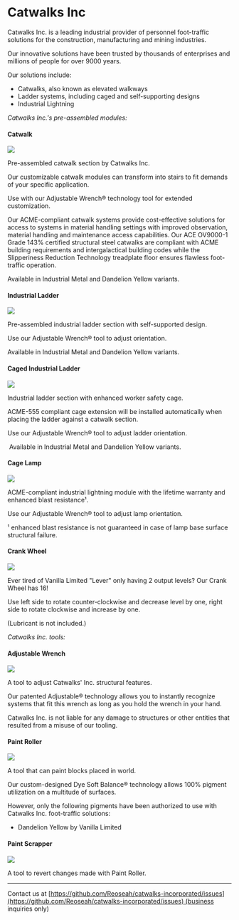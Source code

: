 # Catwalks Inc

Catwalks Inc. is a leading industrial provider of personnel foot-traffic solutions for the construction, manufacturing and mining industries.

Our innovative solutions have been trusted by thousands of enterprises and millions of people for over 9000 years.

Our solutions include:

*   Catwalks, also known as elevated walkways
*   Ladder systems, including caged and self-supporting designs
*   Industrial Lightning



_Catwalks Inc.'s pre-assembled modules:_

#### Catwalk

![](https://raw.githubusercontent.com/Reoseah/catwalks-incorporated/1.18/docs/img/catwalk.png)

Pre-assembled catwalk section by Catwalks Inc.  

Our customizable catwalk modules can transform into stairs to fit demands of your specific application.  

Use with our Adjustable Wrench® technology tool for extended customization.

Our ACME-compliant catwalk systems provide cost-effective solutions for access to systems in material handling settings with improved observation, material handling and maintenance access capabilities. Our ACE OV9000-1 Grade 143% certified structural steel catwalks are compliant with ACME building requirements and intergalactical building codes while the Slipperiness Reduction Technology treadplate floor ensures flawless foot-traffic operation.

Available in Industrial Metal and Dandelion Yellow variants.

#### Industrial Ladder

![](https://raw.githubusercontent.com/Reoseah/catwalks-incorporated/1.18/docs/img/industrial_ladder.png)

Pre-assembled industrial ladder section with self-supported design. 

Use our Adjustable Wrench® tool to adjust orientation.

Available in Industrial Metal and Dandelion Yellow variants.

#### Caged Industrial Ladder

![](https://raw.githubusercontent.com/Reoseah/catwalks-incorporated/1.18/docs/img/caged_ladder.png)

Industrial ladder section with enhanced worker safety cage.

ACME-555 compliant cage extension will be installed automatically when placing the ladder against a catwalk section.  

Use our Adjustable Wrench® tool to adjust ladder orientation.

 Available in Industrial Metal and Dandelion Yellow variants.

#### Cage Lamp

![](https://raw.githubusercontent.com/Reoseah/catwalks-incorporated/1.18/docs/img/cage_lamp.png)

ACME-compliant industrial lightning module with the lifetime warranty and enhanced blast resistance¹.

Use our Adjustable Wrench® tool to adjust lamp orientation.

¹ enhanced blast resistance is not guaranteed in case of lamp base surface structural failure.


#### Crank Wheel

![](https://raw.githubusercontent.com/Reoseah/catwalks-incorporated/1.18/docs/img/crank_wheel.png)

Ever tired of Vanilla Limited "Lever" only having 2 output levels? Our Crank Wheel has 16!

Use left side to rotate counter-clockwise and decrease level by one, right side to rotate clockwise and increase by one.

(Lubricant is not included.)


_Catwalks Inc. tools:_

#### Adjustable Wrench

![](https://raw.githubusercontent.com/Reoseah/catwalks-incorporated/1.18/docs/img/adjustable_wrench.png)

A tool to adjust Catwalks' Inc. structural features.
  
Our patented Adjustable® technology allows you to instantly recognize systems that fit this wrench as long as you hold the wrench in your hand.

Catwalks Inc. is not liable for any damage to structures or other entities that resulted from a misuse of our tooling.

#### Paint Roller

![](https://raw.githubusercontent.com/Reoseah/catwalks-incorporated/1.18/docs/img/paint_roller.png)

A tool that can paint blocks placed in world.

Our custom-designed Dye Soft Balance® technology allows 100% pigment utilization on a multitude of surfaces.
  
However, only the following pigments have been authorized to use with Catwalks Inc. foot-traffic solutions:

- Dandelion Yellow by Vanilla Limited

#### Paint Scrapper

![](https://raw.githubusercontent.com/Reoseah/catwalks-incorporated/1.18/docs/img/paint_scrapper.png)

A tool to revert changes made with Paint Roller.


------------------------------
Contact us at [https://github.com/Reoseah/catwalks-incorporated/issues](https://github.com/Reoseah/catwalks-incorporated/issues) (business inquiries only)
